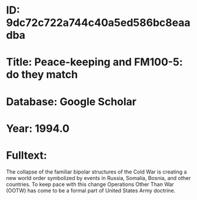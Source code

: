 # ID: 9dc72c722a744c40a5ed586bc8eaadba
# Title: Peace-keeping and FM100-5: do they match
# Database: Google Scholar
# Year: 1994.0
# Fulltext:
The collapse of the familiar bipolar structures of the Cold War is creating a new world order symbolized by events in Russia, Somalia, Bosnia, and other countries.
To keep pace with this change Operations Other Than War (OOTW) has come to be a formal part of United States Army doctrine.